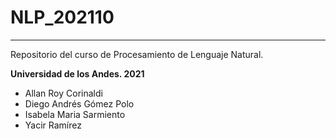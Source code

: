 # NLP_202110
***
Repositorio del curso de Procesamiento de Lenguaje Natural. 

**Universidad de los Andes. 2021**

* Allan Roy Corinaldi 
* Diego Andrés Gómez Polo
* Isabela Maria Sarmiento
* Yacir Ramírez
